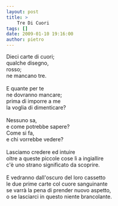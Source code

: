 ```yaml
---
layout: post
title: >
    Tre Di Cuori
tags: []
date: 2009-01-10 19:16:00
author: pietro
---
```

Dieci carte di cuori;<br/>qualche disegno,<br/>rosso;<br/>ne mancano tre.<br/><br/>E quante per te<br/>ne dovranno mancare;<br/>prima di imporre a me<br/>la voglia di dimenticare?<br/><br/>Nessuno sa,<br/>e come potrebbe sapere?<br/>Come si fa,<br/>e chi vorrebbe vedere?<br/><br/>Lasciamo credere ed intuire<br/>oltre a queste piccole cose lì a ingiallire<br/>c'è uno strano significato da scoprire.<br/><br/>E vedranno dall'oscuro del loro cassetto<br/>le due prime carte col cuore sanguinante<br/>se varrà la pena di prender nuovo aspetto,<br/>o se lasciarci in questo niente brancolante.
